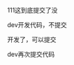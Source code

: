 <!--
 * @Author: mangmangmang 1255788345@qq.com
 * @Date: 2022-06-04 16:43:01
 * @LastEditors: mangmangmang 1255788345@qq.com
 * @LastEditTime: 2022-06-04 18:30:20
 * @FilePath: /vscode--git/vscode-git/test.md
 * @Description: 这是默认设置,请设置`customMade`, 打开koroFileHeader查看配置 进行设置: https://github.com/OBKoro1/koro1FileHeader/wiki/%E9%85%8D%E7%BD%AE
-->
111这到底提交了没

dev开发代码，不提交

开发了，可以提交

dev再次提交代码

